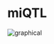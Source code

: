 # miQTL

![graphical](https://user-images.githubusercontent.com/11934986/114294851-e2df6400-9ad3-11eb-816f-9a375cf784dd.png)
